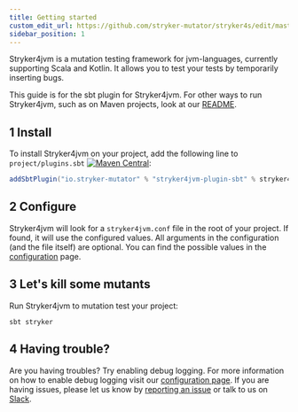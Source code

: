 ```yaml
---
title: Getting started
custom_edit_url: https://github.com/stryker-mutator/stryker4s/edit/master/docs/getting-started.md
sidebar_position: 1
---
```


Stryker4jvm is a mutation testing framework for jvm-languages, currently supporting Scala and Kotlin.
It allows you to test your tests by temporarily inserting bugs.

This guide is for the sbt plugin for Stryker4jvm. For other ways to run Stryker4jvm, such as on Maven projects, look at our [README](https://github.com/stryker-mutator/stryker4s/blob/master/README.md#getting-started).

## 1 Install

To install Stryker4jvm on your project, add the following line to `project/plugins.sbt` [![Maven Central](https://img.shields.io/maven-central/v/io.stryker-mutator/stryker4s-core_2.12.svg?label=Maven%20Central&colorB=brightgreen)](https://search.maven.org/search?q=g:io.stryker-mutator):

```scala
addSbtPlugin("io.stryker-mutator" % "stryker4jvm-plugin-sbt" % stryker4jvmVersion)
```

## 2 Configure

Stryker4jvm will look for a `stryker4jvm.conf` file in the root of your project. If found, it will use the configured values. All arguments in the configuration (and the file itself) are optional. You can find the possible values in the [configuration](./configuration.md) page.

## 3 Let's kill some mutants

Run Stryker4jvm to mutation test your project:

```shell
sbt stryker
```

## 4 Having trouble?

Are you having troubles? Try enabling debug logging. For more information on how to enable debug logging visit our [configuration page](./configuration.md#log-level-string).
If you are having issues, please let us know by [reporting an issue](https://github.com/stryker-mutator/stryker4s/issues/new) or talk to us on [Slack](https://join.slack.com/t/stryker-mutator/shared_invite/enQtOTUyMTYyNTg1NDQ0LTU4ODNmZDlmN2I3MmEyMTVhYjZlYmJkOThlNTY3NTM1M2QxYmM5YTM3ODQxYmJjY2YyYzllM2RkMmM1NjNjZjM).
